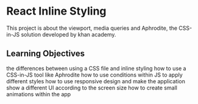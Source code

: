 # React Inline Styling
This project is about the viewport, media queries and Aphrodite, the CSS-in-JS solution developed by khan academy.

## Learning Objectives

the differences between using a CSS file and inline styling
how to use a CSS-in-JS tool like Aphrodite
how to use conditions within JS to apply different styles
how to use responsive design and make the application show a different UI according to the screen size
how to create small animations within the app

